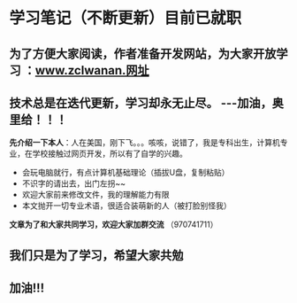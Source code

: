 # 学习笔记（不断更新）目前已就职

## 为了方便大家阅读，作者准备开发网站，为大家开放学习 ：www.zclwanan.网址

## 技术总是在迭代更新，学习却永无止尽。 ---加油，奥里给！！！  

**先介绍一下本人**：人在美国，刚下飞。。。咳咳，说错了，我是专科出生，计算机专业，在学校接触过网页开发，所以有了自学的兴趣。

- 会玩电脑就行，有点计算机基础理论（插拔U盘，复制粘贴）
- 不识字的请出去，出门左拐~~
- 欢迎大家前来修改文件，我的理解能力有限
- 本文抛开一切专业术语，很适合装萌新的人（被打脸别怪我）

**文章为了和大家共同学习，欢迎大家加群交流** （970741711）

## 我们只是为了学习，希望大家共勉

## 加油!!!  
